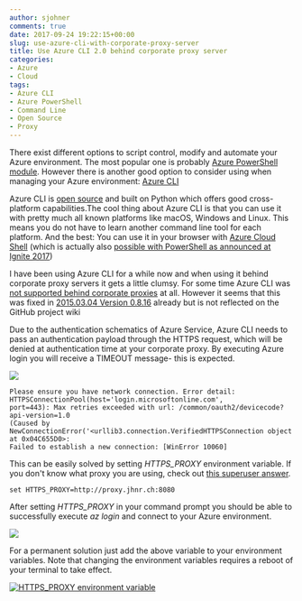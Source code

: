 ```yaml
---
author: sjohner
comments: true
date: 2017-09-24 19:22:15+00:00
slug: use-azure-cli-with-corporate-proxy-server
title: Use Azure CLI 2.0 behind corporate proxy server
categories:
- Azure
- Cloud
tags:
- Azure CLI
- Azure PowerShell
- Command Line
- Open Source
- Proxy
---
```


There exist different options to script control, modify and automate your Azure environment. The most popular one is probably [Azure PowerShell module](https://docs.microsoft.com/en-us/powershell/azure/overview?view=azurermps-4.3.1). However there is another good option to consider using when managing your Azure environment: [Azure CLI](https://docs.microsoft.com/en-us/cli/azure/install-azure-cli?view=azure-cli-latest)

Azure CLI is [open source](https://github.com/dotnet/cli) and built on Python which offers good cross-platform capabilities.The cool thing about Azure CLI is that you can use it with pretty much all known platforms like macOS, Windows and Linux. This means you do not have to learn another command line tool for each platform. And the best: You can use it in your browser with [Azure Cloud Shell](https://docs.microsoft.com/en-us/azure/cloud-shell/overview) (which is actually also [possible with PowerShell as announced at Ignite 2017](https://azure.microsoft.com/en-us/roadmap/powershell-in-azure-cloud-shell/))

I have been using Azure CLI for a while now and when using it behind corporate proxy servers it gets a little clumsy. For some time Azure CLI was [not supported behind corporate proxies](https://github.com/Azure/azure-xplat-cli/wiki/Supporting-Corporate-Proxy) at all. However it seems that this was fixed in [2015.03.04 Version 0.8.16](https://github.com/Azure/azure-xplat-cli/blob/5996027cdba13b7ad7abd194aa3dece65dcb15e5/ChangeLog.md#20150304-version-0816) already but is not reflected on the GitHub project wiki

Due to the authentication schematics of Azure Service, Azure CLI needs to pass an authentication payload through the HTTPS request, which will be denied at authentication time at your corporate proxy. By executing Azure login you will receive a TIMEOUT message- this is expected.

[![](/images/AZ_Login_Timeout.png)](/images/AZ_Login_Timeout.png)

    
    Please ensure you have network connection. Error detail: HTTPSConnectionPool(host='login.microsoftonline.com', 
    port=443): Max retries exceeded with url: /common/oauth2/devicecode?api-version=1.0 
    (Caused by NewConnectionError('<urllib3.connection.VerifiedHTTPSConnection object at 0x04C655D0>: 
    Failed to establish a new connection: [WinError 10060]


This can be easily solved by setting *HTTPS_PROXY* environment variable. If you don't know what proxy you are using, check out [this superuser answer](https://superuser.com/questions/346372/how-do-i-know-what-proxy-server-im-using#346376).

    
    set HTTPS_PROXY=http://proxy.jhnr.ch:8080


After setting *HTTPS_PROXY* in your command prompt you should be able to successfully execute _az login_ and connect to your Azure environment.

[![](/images/AZ_Login_Success.png)](/images/AZ_Login_Success.png)

For a permanent solution just add the above variable to your environment variables. Note that changing the environment variables requires a reboot of your terminal to take effect.

[![HTTPS_PROXY environment variable](/images/https_proxy-environment-variable.png)](/images/https_proxy-environment-variable.png)

